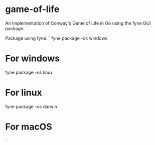 # game-of-life
An implementation of Conway's Game of Life in Go using the fyne GUI package.

Package using fyne:
`
fyne package -os windows
# For windows

fyne package -os linux
# For linux

fyne package -os darwin
# For macOS
`
